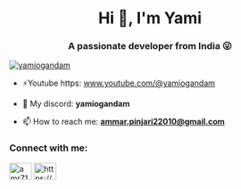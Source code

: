 <h1 align="center">Hi 👋, I'm Yami</h1>
<h3 align="center">A passionate developer from India 😜</h3>

<p align="left"> <a href="[https://twitter.com/amr71682630" target="blank](https://twitter.com/yamiogandam)"><img src="https://img.shields.io/twitter/follow/yamiogandam?logo=twitter&style=for-the-badge" alt="yamiogandam" /></a> </p>

- ⚡Youtube https: www.youtube.com/@yamiogandam

- 🔧 My discord:  **yamiogandam**

- 📫 How to reach me:  **ammar.pinjari22010@gmail.com**

<h3 align="left">Connect with me:</h3>
<p align="left">
<a href="https://twitter.com/amr71682630" target="blank"><img align="center" src="https://raw.githubusercontent.com/rahuldkjain/github-profile-readme-generator/master/src/images/icons/Social/twitter.svg" alt="amr71682630" height="30" width="40" /></a>
<a href="https://discord.gg/https://discord.gg/f4QdxYkvUF" target="blank"><img align="center" src="https://raw.githubusercontent.com/rahuldkjain/github-profile-readme-generator/master/src/images/icons/Social/discord.svg" alt="https://discord.gg/f4QdxYkvUF" height="30" width="40" /></a>
</p>

